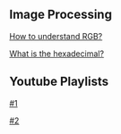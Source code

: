 ## Image Processing

[How to understand RGB?](https://ciechanow.ski/color-spaces/)

[What is the hexadecimal?](https://medium.com/wait-what/what-the-hex-467566b120af)

## Youtube Playlists

[#1](https://www.youtube.com/playlist?list=PLyED3W677ALNv8Htn0f9Xh-AHe1aZPftv)

[#2](https://www.youtube.com/playlist?list=PLZ9qNFMHZ-A79y1StvUUqgyL-O0fZh2rs)